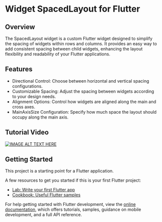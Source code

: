 # Widget SpacedLayout for Flutter

## Overview
The SpacedLayout widget is a custom Flutter widget designed to simplify the spacing of widgets within rows and columns. It provides an easy way to add consistent spacing between child widgets, enhancing the layout flexibility and readability of your Flutter applications.

## Features
 - Directional Control: Choose between horizontal and vertical spacing configurations.
 - Customizable Spacing: Adjust the spacing between widgets according to your design needs.
 - Alignment Options: Control how widgets are aligned along the main and cross axes.
 - MainAxisSize Configuration: Specify how much space the layout should occupy along the main axis.

## Tutorial Video
[![IMAGE ALT TEXT HERE](https://img.youtube.com/vi/FOulEzcqCM4/0.jpg)](https://www.youtube.com/watch?v=FOulEzcqCM4)

## Getting Started

This project is a starting point for a Flutter application.

A few resources to get you started if this is your first Flutter project:

- [Lab: Write your first Flutter app](https://docs.flutter.dev/get-started/codelab)
- [Cookbook: Useful Flutter samples](https://docs.flutter.dev/cookbook)

For help getting started with Flutter development, view the
[online documentation](https://docs.flutter.dev/), which offers tutorials,
samples, guidance on mobile development, and a full API reference.

